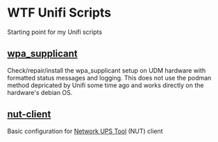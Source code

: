 # WTF Unifi Scripts

Starting point for my Unifi scripts

## [wpa_supplicant](wpa_supplicant)
Check/repair/install the wpa_supplicant setup on UDM hardware with formatted status messages and logging.
This does not use the podman method depricated by Unifi some time ago and works directly on the hardware's debian OS. 

## [nut-client](nut-client)
Basic configuration for [Network UPS Tool](https://networkupstools.org) (NUT) client
